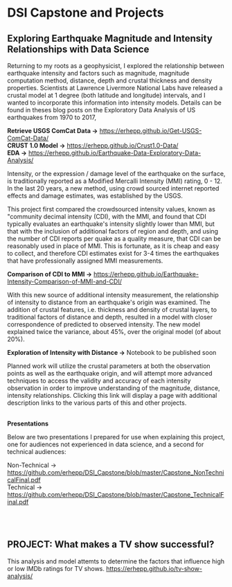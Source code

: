 # DSI Capstone and Projects

## Exploring Earthquake Magnitude and Intensity Relationships with Data Science

Returning to my roots as a geophysicist, I explored the relationship between earthquake intensity and factors such as magnitude, magnitude computation method, distance, depth and crustal thickness and density properties. Scientists at Lawrence Livermore National Labs have released a crustal model at 1 degree (both latitude and longitude) intervals, and I wanted to incorporate this information into intensity models.  Details can be found in theses blog posts on the Exploratory Data Analysis of US earthquakes from 1970 to 2017,  

**Retrieve USGS ComCat Data ->** https://erhepp.github.io/Get-USGS-ComCat-Data/  
**CRUST 1.0 Model ->**  https://erhepp.github.io/Crust1.0-Data/  
**EDA ->** https://erhepp.github.io/Earthquake-Data-Exploratory-Data-Analysis/   

Intensity, or the expression / damage level of the earthquake on the surface, is traditionally reported as a Modified Mercalli Intensity (MMI) rating, 0 - 12. In the last 20 years, a new method, using crowd sourced internet reported effects and damage estimates, was established by the USGS.  

This project first compared the crowdsourced intensity values, known as "community decimal intensity (CDI), with the MMI, and found that CDI typically evaluates an earthquake's intensity slightly lower than MMI, but that with the inclusion of additional factors of region and depth, and using the number of CDI reports per quake as a quality measure, that CDI can be reasonably used in place of MMI. This is fortunate, as it is cheap and easy to collect, and therefore CDI estimates exist for 3-4 times the earthquakes that have professionally assigned MMI measurements.  

**Comparison of CDI to MMI ->** https://erhepp.github.io/Earthquake-Intensity-Comparison-of-MMI-and-CDI/


With this new source of additional intensity measurement, the relationship of intensity to distance from an earthquake's origin was examined. The addition of crustal features, i.e. thickness and density of crustal layers, to traditional factors of distance and depth, resulted in a model with closer correspondence of predicted to observed intensity. The new model explained twice the variance, about 45%, over the original model (of about 20%).

**Exploration of Intensity with Distance ->**  Notebook to be published soon

Planned work will utilize the crustal parameters at both the observation points as well as the earthquake origin, and will attempt more advanced techniques to access the validity and accuracy of each intensity observation in order to improve understanding of the magnitude, distance, intensity relationships.
Clicking this link will display a page with additional description links to the various parts of this and other projects.
</br>
</br>

**Presentations**  

Below are two presentations I prepared for use when explaining this project, one for audiences not experienced in data science, and a second for technical audiences:

Non-Technical -> https://github.com/erhepp/DSI_Capstone/blob/master/Capstone_NonTechnicalFinal.pdf  
Technical -> https://github.com/erhepp/DSI_Capstone/blob/master/Capstone_TechnicalFinal.pdf

</br>
</br>

## PROJECT: What makes a TV show successful?
This analysis and model attemts to determine the factors that influence high or low IMDb ratings for TV shows. https://erhepp.github.io/tv-show-analysis/
